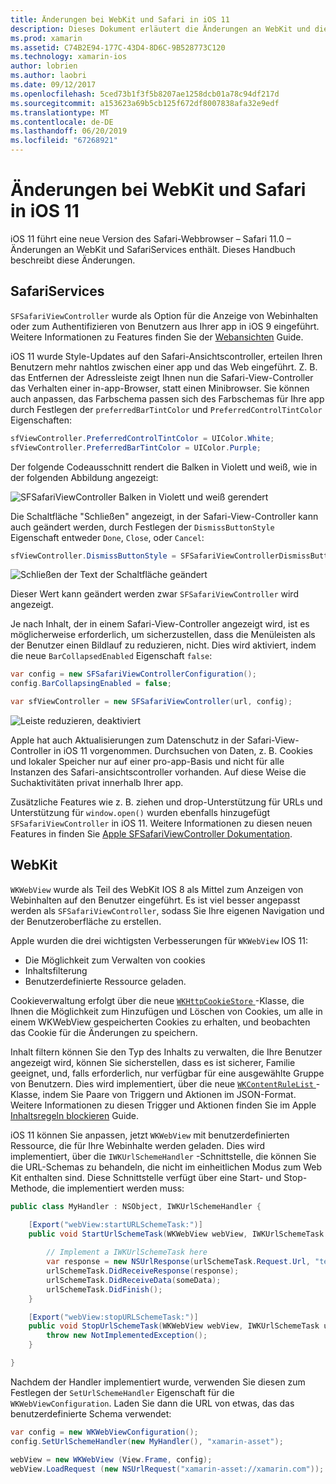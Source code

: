 ```yaml
---
title: Änderungen bei WebKit und Safari in iOS 11
description: Dieses Dokument erläutert die Änderungen an WebKit und die Safari-Services-Framework in iOS 11. Es wird beschrieben, wie mit Formatierung SFSafariViewController Updates und neuen Funktionen in WKWebView arbeiten.
ms.prod: xamarin
ms.assetid: C74B2E94-177C-43D4-8D6C-9B528773C120
ms.technology: xamarin-ios
author: lobrien
ms.author: laobri
ms.date: 09/12/2017
ms.openlocfilehash: 5ced73b1f3f5b8207ae1258dcb01a78c94df217d
ms.sourcegitcommit: a153623a69b5cb125f672df8007838afa32e9edf
ms.translationtype: MT
ms.contentlocale: de-DE
ms.lasthandoff: 06/20/2019
ms.locfileid: "67268921"
---
```

# <a name="webkit-and-safari-changes-in-ios-11"></a>Änderungen bei WebKit und Safari in iOS 11

iOS 11 führt eine neue Version des Safari-Webbrowser – Safari 11.0 – Änderungen an WebKit und SafariServices enthält. Dieses Handbuch beschreibt diese Änderungen.

## <a name="safariservices"></a>SafariServices

`SFSafariViewController` wurde als Option für die Anzeige von Webinhalten oder zum Authentifizieren von Benutzern aus Ihrer app in iOS 9 eingeführt. Weitere Informationen zu Features finden Sie der [Webansichten](~/ios/user-interface/controls/uiwebview.md#safariviewcontroller) Guide.

iOS 11 wurde Style-Updates auf den Safari-Ansichtscontroller, erteilen Ihren Benutzern mehr nahtlos zwischen einer app und das Web eingeführt. Z. B. das Entfernen der Adressleiste zeigt Ihnen nun die Safari-View-Controller das Verhalten einer in-app-Browser, statt einen Minibrowser. Sie können auch anpassen, das Farbschema passen sich des Farbschemas für Ihre app durch Festlegen der `preferredBarTintColor` und `PreferredControlTintColor` Eigenschaften:

```csharp
sfViewController.PreferredControlTintColor = UIColor.White;
sfViewController.PreferredBarTintColor = UIColor.Purple;
```

Der folgende Codeausschnitt rendert die Balken in Violett und weiß, wie in der folgenden Abbildung angezeigt:

![SFSafariViewController Balken in Violett und weiß gerendert](web-images/image1.png)

Die Schaltfläche "Schließen" angezeigt, in der Safari-View-Controller kann auch geändert werden, durch Festlegen der `DismissButtonStyle` Eigenschaft entweder `Done`, `Close`, oder `Cancel`:

```csharp
sfViewController.DismissButtonStyle = SFSafariViewControllerDismissButtonStyle.Close;
```

![Schließen der Text der Schaltfläche geändert](web-images/image2.png)

Dieser Wert kann geändert werden zwar `SFSafariViewController` wird angezeigt.


Je nach Inhalt, der in einem Safari-View-Controller angezeigt wird, ist es möglicherweise erforderlich, um sicherzustellen, dass die Menüleisten als der Benutzer einen Bildlauf zu reduzieren, nicht. Dies wird aktiviert, indem die neue `BarCollapsedEnabled` Eigenschaft `false`:

```csharp
var config = new SFSafariViewControllerConfiguration();
config.BarCollapsingEnabled = false;

var sfViewController = new SFSafariViewController(url, config);
```

![Leiste reduzieren, deaktiviert](web-images/image3.png)

Apple hat auch Aktualisierungen zum Datenschutz in der Safari-View-Controller in iOS 11 vorgenommen. Durchsuchen von Daten, z. B. Cookies und lokaler Speicher nur auf einer pro-app-Basis und nicht für alle Instanzen des Safari-ansichtscontroller vorhanden. Auf diese Weise die Suchaktivitäten privat innerhalb Ihrer app.

Zusätzliche Features wie z. B. ziehen und drop-Unterstützung für URLs und Unterstützung für `window.open()` wurden ebenfalls hinzugefügt `SFSafariViewController` in iOS 11. Weitere Informationen zu diesen neuen Features in finden Sie [Apple SFSafariViewController Dokumentation](https://developer.apple.com/documentation/safariservices/sfsafariviewcontroller?changes=latest_minor).


## <a name="webkit"></a>WebKit

`WKWebView` wurde als Teil des WebKit IOS 8 als Mittel zum Anzeigen von Webinhalten auf den Benutzer eingeführt. Es ist viel besser angepasst werden als `SFSafariViewController`, sodass Sie Ihre eigenen Navigation und der Benutzeroberfläche zu erstellen.

Apple wurden die drei wichtigsten Verbesserungen für `WKWebView` IOS 11: 

- Die Möglichkeit zum Verwalten von cookies
- Inhaltsfilterung
- Benutzerdefinierte Ressource geladen. 

Cookieverwaltung erfolgt über die neue [ `WKHttpCookieStore` ](https://developer.apple.com/documentation/webkit/wkhttpcookiestore) -Klasse, die Ihnen die Möglichkeit zum Hinzufügen und Löschen von Cookies, um alle in einem WKWebView gespeicherten Cookies zu erhalten, und beobachten das Cookie für die Änderungen zu speichern.

Inhalt filtern können Sie den Typ des Inhalts zu verwalten, die Ihre Benutzer angezeigt wird, können Sie sicherstellen, dass es ist sicherer, Familie geeignet, und, falls erforderlich, nur verfügbar für eine ausgewählte Gruppe von Benutzern. Dies wird implementiert, über die neue [ `WKContentRuleList` ](https://developer.apple.com/documentation/webkit/wkcontentrulelist) -Klasse, indem Sie Paare von Triggern und Aktionen im JSON-Format. Weitere Informationen zu diesen Trigger und Aktionen finden Sie im Apple [Inhaltsregeln blockieren](https://developer.apple.com/library/content/documentation/Extensions/Conceptual/ContentBlockingRules/Introduction/Introduction.html) Guide.

iOS 11 können Sie anpassen, jetzt `WKWebView` mit benutzerdefinierten Ressource, die für Ihre Webinhalte werden geladen. Dies wird implementiert, über die `IWKUrlSchemeHandler` -Schnittstelle, die können Sie die URL-Schemas zu behandeln, die nicht im einheitlichen Modus zum Web Kit enthalten sind. Diese Schnittstelle verfügt über eine Start- und Stop-Methode, die implementiert werden muss:

```csharp
public class MyHandler : NSObject, IWKUrlSchemeHandler {

    [Export("webView:startURLSchemeTask:")]
    public void StartUrlSchemeTask(WKWebView webView, IWKUrlSchemeTask urlSchemeTask){
        
        // Implement a IWKUrlSchemeTask here
        var response = new NSUrlResponse(urlSchemeTask.Request.Url, "text/html", ContentLength, null);
        urlSchemeTask.DidReceiveResponse(response);
        urlSchemeTask.DidReceiveData(someData);
        urlSchemeTask.DidFinish();
    }

    [Export("webView:stopURLSchemeTask:")]
    public void StopUrlSchemeTask(WKWebView webView, IWKUrlSchemeTask urlSchemeTask){
        throw new NotImplementedException();
    }

}
``` 

Nachdem der Handler implementiert wurde, verwenden Sie diesen zum Festlegen der `SetUrlSchemeHandler` Eigenschaft für die `WKWebViewConfiguration`. Laden Sie dann die URL von etwas, das das benutzerdefinierte Schema verwendet:

```csharp
var config = new WKWebViewConfiguration();
config.SetUrlSchemeHandler(new MyHandler(), "xamarin-asset");

webView = new WKWebView (View.Frame, config);
webView.LoadRequest (new NSUrlRequest("xamarin-asset://xamarin.com"));
```

